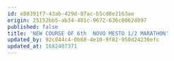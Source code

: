```yaml
---
id: e80391f7-43ab-429d-87ac-b5cd8e2163ae
origin: 25152bb5-ab34-401c-9672-636c8062d097
published: false
title: 'NEW COURSE OF 6th  NOVO MESTO 1/2 MARATHON'
updated_by: 92c844c4-0b68-4e10-9f82-950d24236efc
updated_at: 1682407371
---
```

